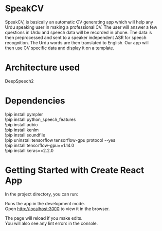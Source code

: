 # SpeakCV
SpeakCV, is basically an automatic CV generating app which will help any Urdu speaking user in making a professional CV.
The user will answer a few questions in Urdu and speech data will be recorded in phone. The data is then preprocessed and
sent to a speaker independent ASR for speech recognition. The Urdu words are then translated to English. Our app will then
use CV specific data and display it on a template.

# Architecture used
DeepSpeech2

# Dependencies
!pip install pympler\
!pip install python_speech_features\
!pip install aubio\
!pip install kenlm\
!pip install soundfile\
!pip uninstall tensorflow tensorflow-gpu protocol --yes\
!pip install tensorflow-gpu==1.14.0\
!pip install keras==2.2.0

# Getting Started with Create React App

In the project directory, you can run:

Runs the app in the development mode.\
Open [http://localhost:3000](http://localhost:3000) to view it in the browser.

The page will reload if you make edits.\
You will also see any lint errors in the console.


